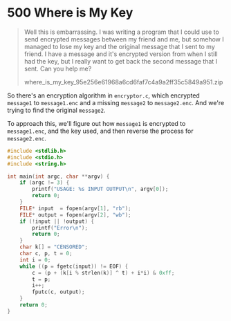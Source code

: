 # 500 Where is My Key

> Well this is embarrassing. I was writing a program that I could use to send encrypted messages between my friend and me, but somehow I managed to lose my key and the original message that I sent to my friend. I have a message and it's encrypted version from when I still had the key, but I really want to get back the second message that I sent. Can you help me?
>
> where_is_my_key_95e256e61968a6cd6faf7c4a9a2ff35c5849a951.zip

So there's an encryption algorithm in `encryptor.c`, which encrypted `message1` to `message1.enc` and a missing `message2` to `message2.enc`. And we're trying to find the original `message2`.

To approach this, we'll figure out how `message1` is encrypted to `message1.enc`, and the key used, and then reverse the process for `message2.enc`.

```c
#include <stdlib.h>
#include <stdio.h>
#include <string.h>

int main(int argc, char **argv) {
	if (argc != 3) {
		printf("USAGE: %s INPUT OUTPUT\n", argv[0]);
		return 0;
	}
	FILE* input  = fopen(argv[1], "rb");
	FILE* output = fopen(argv[2], "wb");
	if (!input || !output) {
		printf("Error\n");
		return 0;
	}
	char k[] = "CENSORED";
	char c, p, t = 0;
	int i = 0;
	while ((p = fgetc(input)) != EOF) {
		c = (p + (k[i % strlen(k)] ^ t) + i*i) & 0xff;
		t = p;
		i++;
		fputc(c, output);
	}
	return 0;
}
```